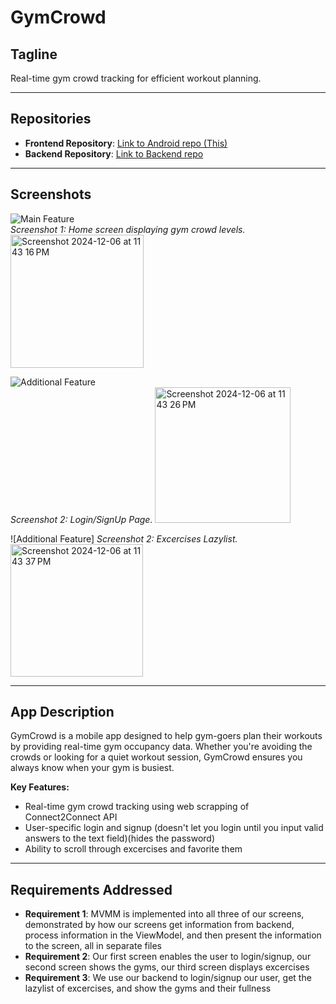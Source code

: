 # GymCrowd

## Tagline  
Real-time gym crowd tracking for efficient workout planning.

---

## Repositories  
- **Frontend Repository**: [Link to Android repo (This)](https://github.com/CamdenKeller/GymCrowd/tree/new-master)  
- **Backend Repository**: [Link to Backend repo](https://github.com/AdeebK1129/GymCrowd-backend)

---

## Screenshots  
![Main Feature]()  
*Screenshot 1: Home screen displaying gym crowd levels.*
<img width="213" alt="Screenshot 2024-12-06 at 11 43 16 PM" src="https://github.com/user-attachments/assets/5b793b73-c7a9-472c-b8f3-7d317e586944">


![Additional Feature]()  
*Screenshot 2: Login/SignUp Page.*
<img width="217" alt="Screenshot 2024-12-06 at 11 43 26 PM" src="https://github.com/user-attachments/assets/40723ccd-946f-49d0-a221-a4bd8f087128">

![Additional Feature]
*Screenshot 2: Excercises Lazylist.*
<img width="212" alt="Screenshot 2024-12-06 at 11 43 37 PM" src="https://github.com/user-attachments/assets/10ee1d06-2a23-457d-8218-7ff64cabc056">


---

## App Description  
GymCrowd is a mobile app designed to help gym-goers plan their workouts by providing real-time gym occupancy data. Whether you're avoiding the crowds or looking for a quiet workout session, GymCrowd ensures you always know when your gym is busiest.

**Key Features:**  
- Real-time gym crowd tracking using web scrapping of Connect2Connect API
- User-specific login and signup (doesn't let you login until you input valid answers to the text field)(hides the password)
- Ability to scroll through excercises and favorite them

---

## Requirements Addressed  
- **Requirement 1**: MVMM is implemented into all three of our screens, demonstrated by how our screens get information from backend, process information in the ViewModel, and then present the information to the screen, all in separate files
- **Requirement 2**: Our first screen enables the user to login/signup, our second screen shows the gyms, our third screen displays excercises
- **Requirement 3**: We use our backend to login/signup our user, get the lazylist of excercises, and show the gyms and their fullness


